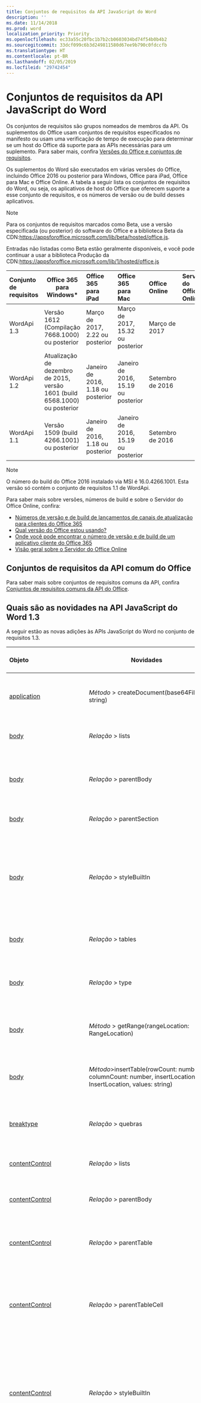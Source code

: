 ```yaml
---
title: Conjuntos de requisitos da API JavaScript do Word
description: ''
ms.date: 11/14/2018
ms.prod: word
localization_priority: Priority
ms.openlocfilehash: ec33a55c20fbc1b7b2cb0603034bd74f54b0b4b2
ms.sourcegitcommit: 33dcf099c6b3d249811580d67ee9b790c0fdccfb
ms.translationtype: HT
ms.contentlocale: pt-BR
ms.lasthandoff: 02/05/2019
ms.locfileid: "29742454"
---
```

# <a name="word-javascript-api-requirement-sets"></a>Conjuntos de requisitos da API JavaScript do Word

Os conjuntos de requisitos são grupos nomeados de membros da API. Os suplementos do Office usam conjuntos de requisitos especificados no manifesto ou usam uma verificação de tempo de execução para determinar se um host do Office dá suporte para as APIs necessárias para um suplemento. Para saber mais, confira [Versões do Office e conjuntos de requisitos](https://docs.microsoft.com/office/dev/add-ins/develop/office-versions-and-requirement-sets).

Os suplementos do Word são executados em várias versões do Office, incluindo Office 2016 ou posterior para Windows, Office para iPad, Office para Mac e Office Online. A tabela a seguir lista os conjuntos de requisitos do Word, ou seja, os aplicativos de host do Office que oferecem suporte a esse conjunto de requisitos, e os números de versão ou de build desses aplicativos.

> [!NOTE]
> Para os conjuntos de requisitos marcados como Beta, use a versão especificada (ou posterior) do software do Office e a biblioteca Beta da CDN:https://appsforoffice.microsoft.com/lib/beta/hosted/office.js.
> 
> Entradas não listadas como Beta estão geralmente disponíveis, e você pode continuar a usar a biblioteca Produção da CDN:https://appsforoffice.microsoft.com/lib/1/hosted/office.js

|  Conjunto de requisitos  |   Office 365 para Windows\*  |  Office 365 para iPad  |  Office 365 para Mac  | Office Online  | Servidor do Office Online  |
|:-----|-----|:-----|:-----|:-----|:-----|
| WordApi 1.3 | Versão 1612 (Compilação 7668.1000) ou posterior| Março de 2017, 2.22 ou posterior | Março de 2017, 15.32 ou posterior| Março de 2017 ||
| WordApi 1.2  | Atualização de dezembro de 2015, versão 1601 (build 6568.1000) ou posterior | Janeiro de 2016, 1.18 ou posterior | Janeiro de 2016, 15.19 ou posterior| Setembro de 2016 | |
| WordApi 1.1  | Versão 1509 (build 4266.1001) ou posterior| Janeiro de 2016, 1.18 ou posterior | Janeiro de 2016, 15.19 ou posterior| Setembro de 2016 | |

> [!NOTE]
> O número do build do Office 2016 instalado via MSI é 16.0.4266.1001. Esta versão só contém o conjunto de requisitos 1.1 de WordApi.

Para saber mais sobre versões, números de build e sobre o Servidor do Office Online, confira:

- 
  [Números de versão e de build de lançamentos de canais de atualização para clientes do Office 365](https://support.office.com/article/version-and-build-numbers-of-update-channel-releases-ae942449-1fca-4484-898b-a933ea23def7)
- [Qual versão do Office estou usando?](https://support.office.com/article/What-version-of-Office-am-I-using-932788b8-a3ce-44bf-bb09-e334518b8b19)
- 
  [Onde você pode encontrar o número de versão e de build de um aplicativo cliente do Office 365](https://support.office.com/article/version-and-build-numbers-of-update-channel-releases-ae942449-1fca-4484-898b-a933ea23def7)
- [Visão geral sobre o Servidor do Office Online](https://docs.microsoft.com/officeonlineserver/office-online-server-overview)

## <a name="office-common-api-requirement-sets"></a>Conjuntos de requisitos da API comum do Office

Para saber mais sobre conjuntos de requisitos comuns da API, confira [Conjuntos de requisitos comuns da API do Office](office-add-in-requirement-sets.md).

## <a name="whats-new-in-word-javascript-api-13"></a>Quais são as novidades na API JavaScript do Word 1.3 

A seguir estão as novas adições às APIs JavaScript do Word no conjunto de requisitos 1.3. 

|Objeto| Novidades| Descrição|Conjunto de requisitos| 
|:-----|-----|:----|:----| 
|[application](/javascript/api/word/word.application)|_Método_ > createDocument(base64File: string) | Cria um novo documento usando um arquivo .docx codificado em base64. Somente leitura.|1.3|
|[body](/javascript/api/word/word.body)|_Relação_ > lists|Obtém a coleção de listas de objetos no corpo. Somente leitura.|1.3|
|[body](/javascript/api/word/word.body)|_Relação_ > parentBody|Obtém o corpo pai do corpo. Por exemplo, o corpo pai do corpo de uma célula de tabela poderia ser um cabeçalho. Somente leitura.|1.3|
|[body](/javascript/api/word/word.body)|_Relação_ > parentSection|Obtém a seção pai do corpo. Somente leitura.|1.3|
|[body](/javascript/api/word/word.body)|_Relação_ > styleBuiltIn|Obtém ou define o nome do estilo interno para o corpo. Use esta propriedade para estilos internos que são portáteis entre localidades. Para usar estilos personalizados ou nomes de estilo localizados, confira a propriedade "estilo".|1.3|
|[body](/javascript/api/word/word.body)|_Relação_ > tables|Obtém a coleção de tabelas de objetos no corpo. Somente leitura.|1.3|
|[body](/javascript/api/word/word.body)|_Relação_ > type|Obtém o tipo do corpo. O tipo pode ser 'MainDoc', 'Section', 'Header', 'Footer' ou 'TableCell'. Somente leitura.|1.3|
|[body](/javascript/api/word/word.body)|_Método_ > getRange(rangeLocation: RangeLocation)|Obtém o corpo todo, ou então, os pontos inicial ou final do corpo, como um intervalo.|1.3|
|[body](/javascript/api/word/word.body)|_Método_>insertTable(rowCount: number, columnCount: number, insertLocation: InsertLocation, values: string)|Insere uma tabela com a quantidade especificada de linhas e colunas. O valor de insertLocation pode ser 'Start' ou 'End'.|1.3|
|[breaktype](/javascript/api/word/word.breaktype)|_Relação_ > quebras|Especifica a forma de uma quebra de: linha, a página ou tipo de seção. Somente leitura.|1.3|
|[contentControl](/javascript/api/word/word.contentcontrol)|_Relação_ > lists|Obtém a coleção de listas de objetos no controle de conteúdo. Somente leitura.|1.3|
|[contentControl](/javascript/api/word/word.contentcontrol)|_Relação_ > parentBody|Obtém o corpo pai do controle de conteúdo. Somente leitura.|1.3|
|[contentControl](/javascript/api/word/word.contentcontrol)|_Relação_ > parentTable|Obtém a tabela que contém o controle de conteúdo. Retorna um objeto nulo se não estiver contido em uma tabela. Somente leitura.|1.3|
|[contentControl](/javascript/api/word/word.contentcontrol)|_Relação_ > parentTableCell|Obtém a célula de tabela que contém o controle de conteúdo. Retorna um objeto nulo se não estiver contido em uma célula de tabela. Somente leitura.|1.3|
|[contentControl](/javascript/api/word/word.contentcontrol)|_Relação_ > styleBuiltIn|Obtém ou define o nome do estilo interno para o controle de conteúdo. Use esta propriedade para estilos internos que são portáteis entre localidades. Para usar estilos personalizados ou nomes de estilo localizados, confira a propriedade "estilo".|1.3|
|[contentControl](/javascript/api/word/word.contentcontrol)|_Relação_ > subtype|Obtém o subtipo de controle de conteúdo. O subtipo pode ser 'RichTextInline', 'RichTextParagraphs', 'RichTextTableCell', 'RichTextTableRow' e 'RichTextTable' para controles de conteúdo em rich text. Somente leitura.|1.3|
|[contentControl](/javascript/api/word/word.contentcontrol)|_Relação_ > tables|Obtém a coleção de objetos de tabela no controle de conteúdo. Somente leitura.|1.3|
|[contentControl](/javascript/api/word/word.contentcontrol)|_Método_ > getRange(rangeLocation: RangeLocation)|Obtém o controle de todo o conteúdo, ou então, os pontos inicial ou final do controle de conteúdo, como um intervalo.|1.3|
|[contentControl](/javascript/api/word/word.contentcontrol)|_Método_ > getTextRanges (endingMarks: string, trimSpacing: bool)|Obtém os intervalos de texto no controle de conteúdo usando marcas de pontuação e/ou outras marcas finais.|1.3|
|[contentControl](/javascript/api/word/word.contentcontrol)|_Método_>insertTable(rowCount: number, columnCount: number, insertLocation: InsertLocation, values: string)|Insere uma tabela com a quantidade especificada de linhas e colunas dentro ou próxima do controle de conteúdo. O valor de insertLocation pode ser 'Start', 'End', 'Before' ou 'After'.|1.3|
|[contentControl](/javascript/api/word/word.contentcontrol)|_Método_> split(delimiters: string[], multiParagraphs: bool, trimDelimiters: bool, trimSpacing: bool)|Divide o controle de conteúdo em intervalos filho usando delimitadores.|1.3|
|[contentControlCollection](/javascript/api/word/word.contentcontrolcollection)|_Método_getByTypes(types: ContentControlType)|Obtém os controles de conteúdo com os tipos e/ou subtipos especificados.|1.3|
|[contentControlCollection](/javascript/api/word/word.contentcontrolcollection)|_Método_ > getFirst()|Obtém o primeiro controle de conteúdo nesta coleção.|1.3|
|[customProperty](/javascript/api/word/word.customproperty)|_Propriedade_ > key|Obtém a chave da propriedade personalizada. Somente leitura. |1.3|
|[customProperty](/javascript/api/word/word.customproperty)|_Propriedade_ > value|Obtém ou define o valor da propriedade personalizada.|1.3|
|[customProperty](/javascript/api/word/word.customproperty)|_Relação_ > type|Obtém o tipo de valor da propriedade personalizada. Somente leitura.|1.3|
|[customProperty](/javascript/api/word/word.customproperty)|_Método_ > Delete()|Exclui a propriedade personalizada.|1.3|
|[customPropertyCollection](/javascript/api/word/word.custompropertycollection)|_Propriedade_ > itens|Uma coleção de objetos customProperty. Somente leitura.|1.3|
|[customPropertyCollection](/javascript/api/word/word.custompropertycollection)|_Método_ > deleteAll()|Exclui todas as propriedades personalizadas nesta coleção.|1.3|
|[customPropertyCollection](/javascript/api/word/word.custompropertycollection)|_Método_ > getCount()|Obtém a contagem das propriedades personalizadas.|1.3|
|[customPropertyCollection](/javascript/api/word/word.custompropertycollection)|_Método_ > getItem(key: string)|Obtém um objeto de propriedade personalizada por sua chave, que diferencia maiúsculas de minúsculas.|1.3|
|[customPropertyCollection](/javascript/api/word/word.custompropertycollection)|_Método_ > set(key: string, value: object)|Cria ou define uma propriedade personalizada.|1.3|
|[document](/javascript/api/word/word.document)|_Relação_ > properties|Obtém as propriedades do documento atual. Somente leitura.|1.3|
|[documentCreated](/javascript/api/word/word.documentcreated)|_Método_ > open()|Abra o documento.|1.3|
|[documentProperties](/javascript/api/word/word.documentproperties)|_Propriedade_ > applicationName|Obtém o nome do aplicativo do documento. Somente leitura.|1.3|
|[documentProperties](/javascript/api/word/word.documentproperties)|_Propriedade_ > author|Obtém ou define o autor do documento.|1.3|
|[documentProperties](/javascript/api/word/word.documentproperties)|_Propriedade_ > category|Obtém ou define a categoria do documento.|1.3|
|[documentProperties](/javascript/api/word/word.documentproperties)|_Propriedade_ > comments|Obtém ou define os comentários do documento.|1.3|
|[documentProperties](/javascript/api/word/word.documentproperties)|_Propriedade_ > company|Obtém ou define a empresa do documento.|1.3|
|[documentProperties](/javascript/api/word/word.documentproperties)|_Propriedade_ > format|Obtém ou define o formato do documento.|1.3|
|[documentProperties](/javascript/api/word/word.documentproperties)|_Propriedade_ > keywords|Obtém ou define as palavras-chave do documento.|1.3|
|[documentProperties](/javascript/api/word/word.documentproperties)|_Propriedade_ > lastAuthor|Obtém ou define o último autor do documento.|1.3|
|[documentProperties](/javascript/api/word/word.documentproperties)|_Propriedade_ > manager|Obtém ou define o gerenciador do documento.|1.3|
|[documentProperties](/javascript/api/word/word.documentproperties)|_Propriedade_ > revisionNumber|Obtém o número de revisão do documento. Somente leitura.|1.3|
|[documentProperties](/javascript/api/word/word.documentproperties)|_Propriedade_ > security|Obtém a segurança do documento. Somente leitura.|1.3|
|[documentProperties](/javascript/api/word/word.documentproperties)|_Propriedade_ > subject|Obtém ou define o assunto do documento.|1.3|
|[documentProperties](/javascript/api/word/word.documentproperties)|_Propriedade_ > template|Obtém o modelo do documento. Somente leitura.|1.3|
|[documentProperties](/javascript/api/word/word.documentproperties)|_Propriedade_ > title|Obtém ou define o título do documento.|1.3|
|[documentProperties](/javascript/api/word/word.documentproperties)|_Relação_ > creationDate|Obtém a data de criação do documento. Somente leitura.|1.3|
|[documentProperties](/javascript/api/word/word.documentproperties)|_Relação_ > customProperties|Obtém a coleção de propriedades personalizadas do documento. Somente leitura.|1.3|
|[documentProperties](/javascript/api/word/word.documentproperties)|_Relação_ > lastPrintDate|Obtém a data de impressão do documento. Somente leitura.|1.3|
|[documentProperties](/javascript/api/word/word.documentproperties)|_Relação_ > lastSaveTime|Obtém a hora em que o documento foi salvo pela última vez. Somente leitura.|1.3|
|[inlinePicture](/javascript/api/word/word.inlinepicture)|_Relação_ > parentTable|Obtém a tabela que contém a imagem embutida. Retorna um objeto nulo se não estiver contido em uma tabela. Somente leitura.|1.3|
|[inlinePicture](/javascript/api/word/word.inlinepicture)|_Relação_ > parentTableCell|Obtém a célula de tabela que contém a imagem embutida. Retorna um objeto nulo se não estiver contido em uma célula de tabela. Somente leitura.|1.3|
|[inlinePicture](/javascript/api/word/word.inlinepicture)|_Método_ > getNext()|Obtém a próxima imagem embutida.|1.3|
|[inlinePicture](/javascript/api/word/word.inlinepicture)|_Método_ > getRange(rangeLocation: RangeLocation)|Obtém a imagem, ou então, os pontos inicial ou final da imagem, como um intervalo.|1.3|
|[inlinePictureCollection](/javascript/api/word/word.inlinepicturecollection)|_Método_ > getFirst()|Obtém a primeira imagem embutida nesta coleção.|1.3|
|[list](/javascript/api/word/word.list)|_Propriedade_ > id|Obtém a id da lista. Somente leitura.|1.3|
|[list](/javascript/api/word/word.list)|_Propriedade_ > levelExistences|Verifica se cada um dos 9 níveis existe na lista. Um valor true indica que o nível existe, o que significa que há pelo menos um item de lista nesse nível. Somente leitura.|1.3|
|[list](/javascript/api/word/word.list)|_Relação_ > levelTypes|Obtém todos os tipos de nível 9 na lista. Cada tipo pode ser 'Bullet', 'Number' ou 'Picture'. Somente leitura.|1.3|
|[list](/javascript/api/word/word.list)|_Relação_ > paragraphs|Obtém parágrafos na lista. Somente leitura.|1.3|
|[lista](/javascript/api/word/word.list)|_Método_getLevelParagraphs(level: number)|Obtém os parágrafos que ocorrem no nível especificado na lista.|1.3|
|[lista](/javascript/api/word/word.list)|_Método_> getLevelString(level: number)|Obtém o marcador, o número ou a imagem no nível especificado como uma cadeia de caracteres.|1.3|
|[lista](/javascript/api/word/word.list)|_Método_>insertParagraph(paragraphText: string, insertLocation: InsertLocation)|Insere um parágrafo no local especificado. O valor de insertLocation pode ser 'Start', 'End', 'Before' ou 'After'.|1.3|
|[lista](/javascript/api/word/word.list)|_Método_> setLevelAlignment(level: number, alignment: Alignment)|Define o alinhamento do marcador, o número ou a imagem no nível especificado na lista.|1.3|
|[lista](/javascript/api/word/word.list)|_Método_> setLevelBullet(level: number, listBullet: ListBullet, charCode: number, fontName: string)|Define o formato de marcador no nível especificado na lista. Se o marcador é 'Custom', o charCode é necessário.|1.3|
|[lista](/javascript/api/word/word.list)|_Método_ > setLevelIndents(level: number, textIndent: float, textIndent: float)|Define os dois recuos do nível especificado na lista.|1.3|
|[lista](/javascript/api/word/word.list)|_Método_ > setLevelNumbering(level: number, listNumbering: ListNumbering, formatString: object[])|Define o formato de numeração no nível especificado na lista.|1.3|
|[lista](/javascript/api/word/word.list)|_Método_> setLevelStartingNumber(level: number, startingNumber: number)|Define o número inicial no nível especificado na lista. O valor padrão é 1.|1.3|
|[listCollection](/javascript/api/word/word.listcollection)|_Propriedade_ > itens|Uma coleção de objetos de lista. Somente leitura.|1.3|
|[listCollection](/javascript/api/word/word.listcollection)|_Método_> getById(id: number)|Obtém uma lista por seu identificador.|1.3|
|[listCollection](/javascript/api/word/word.listcollection)|_Método_ > getFirst()|Obtém a primeira lista nesta coleção.|1.3|
|[listCollection](/javascript/api/word/word.listcollection)|_Método_ > getItem(index: number)|Obtém um objeto de lista por seu índice na coleção.|1.3|
|[listItem](/javascript/api/word/word.listitem)|_Propriedade_ > level|Obtém ou define o nível do item na lista.|1.3|
|[listItem](/javascript/api/word/word.listitem)|_Propriedade_ > listString|Obtém o marcador de item de lista, o número ou a imagem como uma cadeia de caracteres. Somente leitura.|1.3|
|[listItem](/javascript/api/word/word.listitem)|_Propriedade_ > siblingIndex|Obtém o número da ordem de item de lista em relação a seus irmãos. Somente leitura.|1.3|
|[listItem](/javascript/api/word/word.listitem)|_Método_ > getAncestor(parentOnly: bool)|Obtém o pai do item de lista ou o ancestral mais próximo se o pai não existir.|1.3|
|[listItem](/javascript/api/word/word.listitem)|_Método_ > getDescendants(directChildrenOnly: bool)|Obtém todos os itens de lista descendentes do item de lista.|1.3|
|[paragraph](/javascript/api/word/word.paragraph)|_Propriedade_ > isLastParagraph|Indica que o parágrafo é o último dentro do corpo do pai. Somente leitura.|1.3|
|[paragraph](/javascript/api/word/word.paragraph)|_Propriedade_ > isListItem|Verifica se o parágrafo é um item da lista. Somente leitura.|1.3|
|[paragraph](/javascript/api/word/word.paragraph)|_Propriedade_ > tableNestingLevel|Obtém o nível da tabela do parágrafo. Retorna 0 se o parágrafo não estiver em uma tabela. Somente leitura.|1.3|
|[paragraph](/javascript/api/word/word.paragraph)|_Relação_ > list|Obtém a lista à qual pertence esse parágrafo. Retorna um objeto nulo se o parágrafo não estiver em uma lista. Somente leitura.|1.3|
|[paragraph](/javascript/api/word/word.paragraph)|_Relação_ > listItem|Obtém o ListItem para o parágrafo. Retorna um objeto nulo se o parágrafo não fizer parte de uma lista. Somente leitura.|1.3|
|[paragraph](/javascript/api/word/word.paragraph)|_Relação_ > parentBody|Obtém o corpo pai do parágrafo. Somente leitura.|1.3|
|[paragraph](/javascript/api/word/word.paragraph)|_Relação_ > parentTable|Obtém a tabela que contém o parágrafo. Retorna um objeto nulo se não estiver contido em uma tabela. Somente leitura.|1.3|
|[paragraph](/javascript/api/word/word.paragraph)|_Relação_ > parentTableCell|Obtém a célula de tabela que contém o parágrafo. Retorna um objeto nulo se não estiver contido em uma célula de tabela. Somente leitura.|1.3|
|[paragraph](/javascript/api/word/word.paragraph)|_Relação_ > styleBuiltIn|Obtém ou define o nome do estilo interno para o parágrafo. Use esta propriedade para estilos internos que são portáteis entre localidades. Para usar estilos personalizados ou nomes de estilo localizados, confira a propriedade "estilo".|1.3|
|[paragraph](/javascript/api/word/word.paragraph)|_Método_ > attachToList (listId: número nível: número)|Permite que o parágrafo ingresse em uma lista existente no nível especificado. Falhará se o parágrafo não puder ingressar na lista ou se o parágrafo já for um item da lista.|1.3|
|[paragraph](/javascript/api/word/word.paragraph)|_Método_ > detachFromList()|Move este parágrafo para fora de sua lista, caso o parágrafo seja um item da lista.|1.3|
|[paragraph](/javascript/api/word/word.paragraph)|_Método_ > getNext()|Obtém o próximo parágrafo.|1.3|
|[paragraph](/javascript/api/word/word.paragraph)|_Método_ > getPrevious()|Obtém o parágrafo anterior.|1.3|
|[paragraph](/javascript/api/word/word.paragraph)|_Método_ > getRange(rangeLocation: RangeLocation)|Obtém o parágrafo inteiro, ou então, os pontos inicial ou final do parágrafo, como um intervalo.|1.3|
|[paragraph](/javascript/api/word/word.paragraph)|_Método_ > getTextRanges (endingMarks: string, trimSpacing: bool)|Obtém os intervalos de texto no parágrafo usando marcas de pontuação e/ou outras marcas finais.|1.3|
|[paragraph](/javascript/api/word/word.paragraph)|_Método_>insertTable(rowCount: number, columnCount: number, insertLocation: InsertLocation, values: string)|Insere uma tabela com a quantidade especificada de linhas e colunas. O valor de insertLocation pode ser 'Before' ou 'After'.|1.3|
|[paragraph](/javascript/api/word/word.paragraph)|_Método_ > split(delimiters: string[], trimDelimiters: bool, trimSpacing: bool)|Divide o parágrafo em intervalos filho usando delimitadores.|1.3|
|[paragraph](/javascript/api/word/word.paragraph)|_Método_ > startNewList()|Inicia uma nova lista com este parágrafo. Falhará se o parágrafo já for um item da lista.|1.3|
|[paragraphCollection](/javascript/api/word/word.paragraphcollection)|_Método_ > getFirst()|Obtém o primeiro parágrafo nesta coleção.|1.3|
|[paragraphCollection](/javascript/api/word/word.paragraphcollection)|_Método_ > getLast()|Obtém o último parágrafo nesta coleção.|1.3|
|[range](/javascript/api/word/word.range)|_Propriedade_ > hiperlink|Obtém o primeiro hiperlink no intervalo ou define um hiperlink no intervalo. Todos os hiperlinks no intervalo são excluídos quando você configura um novo hiperlink no intervalo. Use um caractere newline ('\n') para separar a parte de endereço da parte de local opcional.|1.3|
|[range](/javascript/api/word/word.range)|_Propriedade_ > isEmpty|Verifica se o comprimento do intervalo é zero. Somente leitura.|1.3|
|[range](/javascript/api/word/word.range)|_Relação_ > lists|Obtém a coleção de listas de objetos no intervalo. Somente leitura.|1.3|
|[range](/javascript/api/word/word.range)|_Relação_ > parentBody|Obtém o corpo pai do intervalo. Somente leitura.|1.3|
|[range](/javascript/api/word/word.range)|_Relação_ > parentTable|Obtém a tabela que contém o intervalo. Retorna nulo se não estiver contido em uma tabela. Somente leitura.|1.3|
|[range](/javascript/api/word/word.range)|_Relação_ > parentTableCell|Obtém a célula de tabela que contém o intervalo. Retorna um objeto nulo se não estiver contido em uma célula de tabela. Somente leitura.|1.3|
|[range](/javascript/api/word/word.range)|_Relação_ > styleBuiltIn|Obtém ou define o nome do estilo interno para o intervalo. Use esta propriedade para estilos internos que são portáteis entre localidades. Para usar estilos personalizados ou nomes de estilo localizados, confira a propriedade "estilo".|1.3|
|[range](/javascript/api/word/word.range)|_Relação_ > tables|Obtém a coleção de tabelas de objetos no intervalo. Somente leitura.|1.3|
|[range](/javascript/api/word/word.range)|_Método_ > compareLocationWith(range: Range)|Compara o local deste intervalo com a localização de outro intervalo.|1.3|
|[range](/javascript/api/word/word.range)|_Método_ > expandTo(range: Range)|Retorna um novo intervalo que se estende a partir deste intervalo em qualquer direção para cobrir outro intervalo. Este intervalo não é alterado.|1.3|
|[range](/javascript/api/word/word.range)|_Método_ > getHyperlinkRanges()|Obtém intervalos filho de hiperlink dentro do intervalo.|1.3|
|[range](/javascript/api/word/word.range)|_Método_ > getNextTextRange (endingMarks: cadeia de caracteres, trimSpacing: bool)|Obtém o próximo intervalo de texto usando marcas de pontuação e/ou outras marcas finais.|1.3|
|[range](/javascript/api/word/word.range)|_Método_ > getRange(rangeLocation: RangeLocation)|Clona o intervalo, ou então, obtém os pontos inicial ou final do intervalo como um novo intervalo.|1.3|
|[range](/javascript/api/word/word.range)|_Método_ > getTextRanges (endingMarks: string, trimSpacing: bool)|Obtém os intervalos filho do texto no parágrafo usando marcas de pontuação e/ou outras marcas finais.|1.3|
|[range](/javascript/api/word/word.range)|_Método_>insertTable(rowCount: number, columnCount: number, insertLocation: InsertLocation, values: string)|Insere uma tabela com a quantidade especificada de linhas e colunas. O valor de insertLocation pode ser 'Before' ou 'After'.|1.3|
|[range](/javascript/api/word/word.range)|_Método_ > intersectWith(range: Range)|Retorna um novo intervalo como ponto de interseção deste intervalo com outro intervalo. Este intervalo não é alterado.|1.3|
|[range](/javascript/api/word/word.range)|_Método_> split(delimiters: string[], multiParagraphs: bool, trimDelimiters: bool, trimSpacing: bool)|Divide o intervalo em intervalos filho usando delimitadores.|1.3|
|[rangeCollection](/javascript/api/word/word.rangecollection)|_Propriedade_ > itens|Uma coleção de objetos de intervalo. Somente leitura.|1.3|
|[rangeCollection](/javascript/api/word/word.rangecollection)|_Método_ > getFirst()|Obtém o primeiro intervalo nesta coleção.|1.3|
|[rangeCollection](/javascript/api/word/word.rangecollection)|_Método_ > getItem(index: number)|Obtém um objeto de intervalo por seu índice na coleção.|1.3|
|[requestContext](/javascript/api/word/word.requestcontext)|_Método_ > carregar (objeto: objeto, a opção: objeto)|Preenche o objeto proxy criado na camada JavaScript com a propriedade e as opções especificadas no parâmetro. |1.3|
|[requestContext](/javascript/api/word/word.requestcontext)|_Método_ > sync()|Envia a fila de solicitações para o Word e retorna um objeto Promise, que pode ser usado para o encadeamento de mais ações.|1.3|
|[section](/javascript/api/word/word.section)|_Método_ > getNext()|Obtém a próxima seção.|1.3|
|[sectionCollection](/javascript/api/word/word.sectioncollection)|_Método_ > getFirst()|Obtém a primeira seção nesta coleção.|1.3|
|[table](/javascript/api/word/word.table)|_Propriedade_ > headerRowCount|Obtém e define o número de linhas de cabeçalho.|1.3|
|[table](/javascript/api/word/word.table)|_Propriedade_ > height|Obtém a altura da tabela em pontos. Somente leitura.|1.3|
|[table](/javascript/api/word/word.table)|_Propriedade_ > isUniform|Indica se todas as linhas de tabela são uniformes. Somente leitura.|1.3|
|[table](/javascript/api/word/word.table)|_Propriedade_ > nestingLevel|Obtém o nível de aninhamento da tabela. Tabelas de nível superior têm o nível 1. Somente leitura.|1.3|
|[table](/javascript/api/word/word.table)|_Propriedade_ > rowCount|Obtém a quantidade de linhas na tabela. Somente leitura.|1.3|
|[table](/javascript/api/word/word.table)|_Propriedade_ > shadingColor|Obtém e define a cor de sombreamento.|1.3|
|[table](/javascript/api/word/word.table)|_Propriedade_ > style|Obtém ou define o nome do estilo usado para a tabela. Use esta propriedade de estilos personalizados e nomes de estilo localizados. Para usar os estilos internos que são portáteis entre localidades, confira a propriedade "styleBuiltIn".|1.3|
|[table](/javascript/api/word/word.table)|_Propriedade_ > styleBandedColumns|Obtém e define se a tabela tem colunas em tiras.|1.3|
|[table](/javascript/api/word/word.table)|_Propriedade_ > styleBandedRows|Obtém e define se a tabela tem linhas em tiras.|1.3|
|[table](/javascript/api/word/word.table)|_Propriedade_ > styleFirstColumn|Obtém e define se a tabela tem uma primeira coluna com um estilo especial.|1.3|
|[table](/javascript/api/word/word.table)|_Propriedade_ > styleLastColumn|Obtém e define se a tabela tem uma última coluna com um estilo especial.|1.3|
|[table](/javascript/api/word/word.table)|_Propriedade_ > styleTotalRow|Obtém e define se a tabela tem uma (última) linha total com um estilo especial.|1.3|
|[table](/javascript/api/word/word.table)|_Propriedade_ > values|Obtém e define os valores de texto na tabela, como uma matriz de Javascript 2D.|1.3|
|[table](/javascript/api/word/word.table)|_Propriedade_ > width|Obtém e define a largura da tabela em pontos.|1.3|
|[table](/javascript/api/word/word.table)|_Relação_ > font|Obtém a fonte. Use isto para obter e definir o nome, o tamanho e a cor da fonte, além de outras propriedades. Somente leitura.|1.3|
|[table](/javascript/api/word/word.table)|_Relação_ > horizontalAlignment|Obtém e define o alinhamento horizontal de cada célula na tabela. O valor pode ser 'left', 'centered', 'right' ou 'justified'.|1.3|
|[table](/javascript/api/word/word.table)|_Relação_ > paragraphAfter|Obtém o parágrafo após a tabela. Somente leitura.|1.3|
|[table](/javascript/api/word/word.table)|_Relação_ > paragraphBefore|Obtém o parágrafo antes da tabela. Somente leitura.|1.3|
|[table](/javascript/api/word/word.table)|_Relação_ > parentBody|Obtém o corpo pai da tabela. Somente leitura.|1.3|
|[table](/javascript/api/word/word.table)|_Relação_ > parentContentControl|Obtém o controle de conteúdo que contém a tabela. Somente leitura.|1.3|
|[table](/javascript/api/word/word.table)|_Relação_ > parentTable|Obtém a tabela que contém esta tabela. Retorna um objeto nulo se não estiver contido em uma tabela. Somente leitura.|1.3|
|[table](/javascript/api/word/word.table)|_Relação_ > parentTableCell|Obtém a célula de tabela que contém esta tabela. Retorna um objeto nulo se não estiver contido em uma célula de tabela. Somente leitura.|1.3|
|[table](/javascript/api/word/word.table)|_Relação_ > rows|Obtém todas as linhas da tabela. Somente leitura.|1.3|
|[table](/javascript/api/word/word.table)|_Relação_ > styleBuiltIn|Obtém ou define o nome do estilo interno para a tabela. Use esta propriedade para estilos internos que são portáteis entre localidades. Para usar estilos personalizados ou nomes de estilo localizados, confira a propriedade "estilo".|1.3|
|[table](/javascript/api/word/word.table)|_Relação_ > tables|Obtém as tabelas filho aninhadas em um nível mais profundo. Somente leitura.|1.3|
|[table](/javascript/api/word/word.table)|_Relação_ > verticalAlignment|Obtém e define o alinhamento vertical de cada célula na tabela. O valor pode ser 'top', 'center' ou 'bottom'.|1.3|
|[table](/javascript/api/word/word.table)|_Método_>addColumns(insertLocation: InsertLocation, columnCount: number, values: string)|Adiciona colunas ao início ou no final da tabela, usando a primeira ou última coluna existente como um modelo. Isto é aplicável às tabelas uniformes. Os valores de cadeia de caracteres, se especificado, são definidos nas linhas recém-inseridas.|1.3|
|[table](/javascript/api/word/word.table)|_Método_> addRows(insertLocation: InsertLocation, rowCount: number, values: string)|Adiciona linhas ao início ou no final da tabela, usando a primeira ou última linha existente como um modelo. Os valores de cadeia de caracteres, se especificado, são definidos nas linhas recém-inseridas.|1.3|
|[table](/javascript/api/word/word.table)|_Método_ > autoFitContents()|Autoajusta as colunas da tabela para a largura do seu conteúdo.|1.3|
|[table](/javascript/api/word/word.table)|_Método_ > autoFitWindow()|Autoajusta as colunas da tabela para a largura da janela.|1.3|
|[table](/javascript/api/word/word.table)|_Método_ > clear()|Limpa o conteúdo da tabela.|1.3|
|[table](/javascript/api/word/word.table)|_Método_ > Delete()|Exclui toda a tabela.|1.3|
|[table](/javascript/api/word/word.table)|_Método_ > deleteColumns (columnIndex: número NúmeroDeColunas: número)|Exclui colunas específicas. Isto é aplicável às tabelas uniformes.|1.3|
|[table](/javascript/api/word/word.table)|_Método_ > deleteRows (rowIndex: número rowCount: número)|Exclui linha específicas.|1.3|
|[table](/javascript/api/word/word.table)|_Método_ > distributeColumns()|Distribui uniformemente a largura das colunas.|1.3|
|[table](/javascript/api/word/word.table)|_Método_ > distributeRows()|Distribui uniformemente a altura das linhas.|1.3|
|[table](/javascript/api/word/word.table)|_Método_>getBorder(borderLocation: BorderLocation)|Obtém o estilo de borda para a borda especificada.|1.3|
|[table](/javascript/api/word/word.table)|_Método_getCell(rowIndex: number, cellIndex: number)|Obtém a célula da tabela em uma linha e coluna especificada.|1.3|
|[table](/javascript/api/word/word.table)|_Método_ > getCellPadding(cellPaddingLocation: CellPaddingLocation)|Obtém o preenchimento de célula em pontos.|1.3|
|[table](/javascript/api/word/word.table)|_Método_ > getNext()|Obtém a próxima tabela.|1.3|
|[table](/javascript/api/word/word.table)|_Método_ > getRange(rangeLocation: RangeLocation)|Obtém o intervalo que contém esta tabela, ou o intervalo no início ou no final da tabela.|1.3|
|[table](/javascript/api/word/word.table)|_Método_ > insertContentControl()|Insere um controle de conteúdo na tabela.|1.3|
|[table](/javascript/api/word/word.table)|_Método_>insertParagraph(paragraphText: string, insertLocation: InsertLocation)|Insere um parágrafo no local especificado. O valor de insertLocation pode ser 'Before' ou 'After'.|1.3|
|[table](/javascript/api/word/word.table)|_Método_>insertTable(rowCount: number, columnCount: number, insertLocation: InsertLocation, values: string)|Insere uma tabela com a quantidade especificada de linhas e colunas. O valor de insertLocation pode ser 'Before' ou 'After'.|1.3|
|[table](/javascript/api/word/word.table)|_Método_ > search(searchText: string, searchOptions: ParamTypeStrings.SearchOptions)|Executa uma pesquisa com os searchOptions especificados no escopo do objeto de tabela. Os resultados da pesquisa são uma coleção de objetos de intervalo.|1.3|
|[table](/javascript/api/word/word.table)|_Método_ > select(selectionMode: SelectionMode)|Seleciona a tabela, ou então, a posição no início ou no final da tabela e navega na interface do usuário do Word até ela.|1.3|
|[table](/javascript/api/word/word.table)|_Método_ > setCellPadding(cellPaddingLocation: CellPaddingLocation, cellPadding: float)|Define o preenchimento de célula em pontos.|1.3|
|[tableBorder](/javascript/api/word/word.tableborder)|_Propriedade_ > color|Obtém ou define a cor da borda da tabela, como um valor hexadecimal ou nome.|1.3|
|[tableBorder](/javascript/api/word/word.tableborder)|_Propriedade_ > width|Obtém ou define a largura, em pontos, da borda da tabela. Não aplicável a tipos de borda de tabela que têm larguras fixas.|1.3|
|[tableBorder](/javascript/api/word/word.tableborder)|_Relação_ > type|Obtém ou define o tipo de borda da tabela.|1.3|
|[tableCell](/javascript/api/word/word.tablecell)|_Propriedade_ > cellIndex|Obtém o índice da célula em sua linha. Somente leitura.|1.3|
|[tableCell](/javascript/api/word/word.tablecell)|_Propriedade_ > columnWidth|Obtém e define a largura da coluna da célula em pontos. Isto é aplicável às tabelas uniformes.|1.3|
|[tableCell](/javascript/api/word/word.tablecell)|_Propriedade_ > rowIndex|Obtém o índice da linha da célula na tabela. Somente leitura.|1.3|
|[tableCell](/javascript/api/word/word.tablecell)|_Propriedade_ > shadingColor|Obtém ou define a cor de sombreamento da célula. Você pode definir a cor no formato "#RRGGBB" ou usando o nome da cor.|1.3|
|[tableCell](/javascript/api/word/word.tablecell)|_Propriedade_ > value|Obtém e define o texto da célula.|1.3|
|[tableCell](/javascript/api/word/word.tablecell)|_Propriedade_ > width|Obtém a largura da célula em pontos. Somente leitura.|1.3|
|[tableCell](/javascript/api/word/word.tablecell)|_Relação_ > body|Obtém o objeto do corpo da célula. Somente leitura.|1.3|
|[tableCell](/javascript/api/word/word.tablecell)|_Relação_ > horizontalAlignment|Obtém e define o alinhamento horizontal da célula. O valor pode ser 'left', 'centered', 'right' ou 'justified'.|1.3|
|[tableCell](/javascript/api/word/word.tablecell)|_Relação_ > parentRow|Obtém a linha pai da célula. Somente leitura.|1.3|
|[tableCell](/javascript/api/word/word.tablecell)|_Relação_ > parentTable|Obtém a tabela pai da célula. Somente leitura.|1.3|
|[tableCell](/javascript/api/word/word.tablecell)|_Relação_ > verticalAlignment|Obtém e define o alinhamento vertical da célula. O valor pode ser 'top', 'center' ou 'bottom'.|1.3|
|[tableCell](/javascript/api/word/word.tablecell)|_Método_ > deleteColumn()|Exclui a coluna que contém essa célula. Isto é aplicável às tabelas uniformes.|1.3|
|[tableCell](/javascript/api/word/word.tablecell)|_Método_ > deleteRow()|Exclui a linha que contém essa célula.|1.3|
|[tableCell](/javascript/api/word/word.tablecell)|_Método_>getBorder(borderLocation: BorderLocation)|Obtém o estilo de borda para a borda especificada.|1.3|
|[tableCell](/javascript/api/word/word.tablecell)|_Método_ > getCellPadding(cellPaddingLocation: CellPaddingLocation)|Obtém o preenchimento de célula em pontos.|1.3|
|[tableCell](/javascript/api/word/word.tablecell)|_Método_ > getNext()|Obtém a próxima célula.|1.3|
|[tableCell](/javascript/api/word/word.tablecell)|_Método_ > insertColumns(insertLocation: InsertLocation, columnCount: number, values: string)|Adiciona colunas à esquerda ou à direita da célula, usando a coluna da célula como um modelo. Isto é aplicável às tabelas uniformes. Os valores de cadeia de caracteres, se especificado, são definidos nas linhas recém-inseridas.|1.3|
|[tableCell](/javascript/api/word/word.tablecell)|_Método_> insertRows(insertLocation: InsertLocation, rowCount: number, values: string)|Insere linhas acima ou abaixo da célula, usando a linha da célula como um modelo. Os valores de cadeia de caracteres, se especificado, são definidos nas linhas recém-inseridas.|1.3|
|[tableCell](/javascript/api/word/word.tablecell)|_Método_ > setCellPadding(cellPaddingLocation: CellPaddingLocation, cellPadding: float)|Define o preenchimento de célula em pontos.|1.3|
|[tableCellCollection](/javascript/api/word/word.tablecellcollection)|_Propriedade_ > itens|Uma coleção de objetos TableCell. Somente leitura.|1.3|
|[tableCellCollection](/javascript/api/word/word.tablecellcollection)|_Método_ > getFirst()|Obtém a primeira célula da tabela nesta coleção.|1.3|
|[tableCellCollection](/javascript/api/word/word.tablecellcollection)|_Método_ > getItem(index: number)|Obtém um objeto de célula de tabela pelo índice na coleção.|1.3|
|[tableCollection](/javascript/api/word/word.tablecollection)|_Propriedade_ > itens|Uma coleção de objetos de tabela. Somente leitura.|1.3|
|[tableCollection](/javascript/api/word/word.tablecollection)|_Método_ > getFirst()|Obtém a primeira tabela nesta coleção.|1.3|
|[tableCollection](/javascript/api/word/word.tablecollection)|_Método_ > getItem(index: number)|Obtém um objeto de tabela pelo índice na coleção.|1.3|
|[tableRow](/javascript/api/word/word.tablerow)|_Propriedade_ > cellCount|Obtém a quantidade de células na linha. Somente leitura.|1.3|
|[tableRow](/javascript/api/word/word.tablerow)|_Propriedade_ > isHeader|Verifica se a linha é uma linha de cabeçalho. Somente leitura. Para definir o número de linhas de cabeçalho, use HeaderRowCount no objeto de tabela. Somente leitura.|1.3|
|[tableRow](/javascript/api/word/word.tablerow)|_Propriedade_ > preferredHeight|Obtém e define a altura da linha preferencial em pontos.|1.3|
|[tableRow](/javascript/api/word/word.tablerow)|_Propriedade_ > rowIndex|Obtém o índice da linha em sua tabela pai. Somente leitura.|1.3|
|[tableRow](/javascript/api/word/word.tablerow)|_Propriedade_ > shadingColor|Obtém e define a cor de sombreamento.|1.3|
|[tableRow](/javascript/api/word/word.tablerow)|_Propriedade_ > values|Obtém e define os valores de texto na linha, como uma matriz de Javascript 1D.|1.3|
|[tableRow](/javascript/api/word/word.tablerow)|_Relação_ > cells|Obtém células. Somente leitura.|1.3|
|[tableRow](/javascript/api/word/word.tablerow)|_Relação_ > font|Obtém a fonte. Use isto para obter e definir o nome, o tamanho e a cor da fonte, além de outras propriedades. Somente leitura.|1.3|
|[tableRow](/javascript/api/word/word.tablerow)|_Relação_ > horizontalAlignment|Obtém e define o alinhamento horizontal de cada célula na linha. O valor pode ser 'left', 'centered', 'right' ou 'justified'.|1.3|
|[tableRow](/javascript/api/word/word.tablerow)|_Relação_ > parentTable|Obtém uma tabela pai. Somente leitura.|1.3|
|[tableRow](/javascript/api/word/word.tablerow)|_Relação_ > verticalAlignment|Obtém e define o alinhamento vertical das células na linha. O valor pode ser 'top', 'center' ou 'bottom'.|1.3|
|[tableRow](/javascript/api/word/word.tablerow)|_Método_ > clear()|Limpa o conteúdo da linha.|1.3|
|[tableRow](/javascript/api/word/word.tablerow)|_Método_ > Delete()|Exclui toda a linha.|1.3|
|[tableRow](/javascript/api/word/word.tablerow)|_Método_>getBorder(borderLocation: BorderLocation)|Obtém o estilo de borda das células na linha.|1.3|
|[tableRow](/javascript/api/word/word.tablerow)|_Método_ > getCellPadding(cellPaddingLocation: CellPaddingLocation)|Obtém o preenchimento de célula em pontos.|1.3|
|[tableRow](/javascript/api/word/word.tablerow)|_Método_ > getNext()|Obtém a próxima linha.|1.3|
|[tableRow](/javascript/api/word/word.tablerow)|_Método_> insertRows(insertLocation: InsertLocation, rowCount: number, values: string)|Insere linhas usando esta linha como um modelo. Se os valores forem especificados, insere os valores para as novas linhas.|1.3|
|[tableRow](/javascript/api/word/word.tablerow)|_Método_ > search(searchText: string, searchOptions: ParamTypeStrings.SearchOptions)|Executa uma pesquisa com os searchOptions especificados no escopo da linha. Os resultados da pesquisa são uma coleção de objetos de intervalo.|1.3|
|[tableRow](/javascript/api/word/word.tablerow)|_Método_ > select(selectionMode: SelectionMode)|Seleciona a linha e navega na interface do usuário do Word até ele.|1.3|
|[tableRow](/javascript/api/word/word.tablerow)|_Método_ > setCellPadding(cellPaddingLocation: CellPaddingLocation, cellPadding: float)|Define o preenchimento de célula em pontos.|1.3|
|[tableRowCollection](/javascript/api/word/word.tablerowcollection)|_Propriedade_ > itens|Uma coleção de objetos TableRow. Somente leitura.|1.3|
|[tableRowCollection](/javascript/api/word/word.tablerowcollection)|_Método_ > getFirst()|Obtém a primeira linha nesta coleção.|1.3|
|[tableRowCollection](/javascript/api/word/word.tablerowcollection)|_Método_ > getItem(index: number)|Obtém um objeto de linha de tabela por seu índice na coleção.|1.3|


## <a name="whats-new-in-word-javascript-api-12"></a>Quais são as novidades na API JavaScript do Word 1.2

A seguir estão as novas adições às APIs JavaScript do Word no conjunto de requisitos 1.2. 

|Objeto| Novidades| Descrição|Conjunto de requisitos|
|:-----|-----|:----|:----|
|[contentControl](/javascript/api/word/word.contentcontrol)|_Método_ > insertInlinePictureFromBase64(base64EncodedImage: string, insertLocation: InsertLocation)|Insere uma imagem embutida no local especificado dentro do controle de conteúdo. O valor de insertLocation pode ser 'Replace', 'Start' ou 'End'.|1.2|
|[inlinePicture](/javascript/api/word/word.inlinepicture)|_Relação_ > paragraph|Obtém o parágrafo pai que inclui a imagem embutida. Somente leitura.|1.2|
|[inlinePicture](/javascript/api/word/word.inlinepicture)|_Método_ > Delete()|Exclui a imagem embutida do documento.|1.2|
|[inlinePicture](/javascript/api/word/word.inlinepicture)|_Método_insertBreak(breakType: BreakType, insertLocation: InsertLocation)|Insere uma quebra no local especificado no documento principal. O valor de insertLocation pode ser 'Before' ou 'After'.|1.2|
|[inlinePicture](/javascript/api/word/word.inlinepicture)|_Método_insertFileFromBase64(base64File: string, insertLocation: InsertLocation)|Insere um documento no local especificado. O valor de insertLocation pode ser 'Before' ou 'After'.|1.2|
|[inlinePicture](/javascript/api/word/word.inlinepicture)|_Método_insertHtml(html: string, insertLocation: InsertLocation)|Insere HTML no local especificado. O valor de insertLocation pode ser 'Before' ou 'After'.|1.2|
|[inlinePicture](/javascript/api/word/word.inlinepicture)|_Método_insertInlinePictureFromBase64(base64EncodedImage: string, insertLocation: InsertLocation)|Insere uma imagem embutida no local especificado. O valor de insertLocation pode ser 'Replace', 'Before' ou 'After'.|1.2|
|[inlinePicture](/javascript/api/word/word.inlinepicture)|_Método_insertOoxml(ooxml: string, insertLocation: InsertLocation)|Insere um formato OOXML no local especificado.  O valor de insertLocation pode ser 'Before' ou 'After'.|1.2|
|[inlinePicture](/javascript/api/word/word.inlinepicture)|_Método_>insertParagraph(paragraphText: string, insertLocation: InsertLocation)|Insere um parágrafo no local especificado. O valor de insertLocation pode ser 'Before' ou 'After'.|1.2|
|[inlinePicture](/javascript/api/word/word.inlinepicture)|_Método_insertText(text: string, insertLocation: InsertLocation)|Insere um texto no local especificado. O valor de insertLocation pode ser 'Before' ou 'After'.|1.2|
|[inlinePicture](/javascript/api/word/word.inlinepicture)|_Método_ > select(selectionMode: SelectionMode)|Seleciona a imagem embutida. Isso faz com que o Word role até a seleção.|1.2|
|[range](/javascript/api/word/word.range)|_Relação_ > inlinePictures|Obtém a coleção de objetos de imagem embutida presentes no intervalo. Somente leitura.|1.2|
|[range](/javascript/api/word/word.range)|_Método_ > insertInlinePictureFromBase64(base64EncodedImage: string, insertLocation: InsertLocation)|Insere uma imagem no local especificado. O valor de insertLocation pode ser 'Replace', 'Start', 'End', 'Before' ou 'After'.|1.2|

## <a name="word-javascript-api-11"></a>API JavaScript do Word 1.1

A API JavaScript do Word 1.1 é a primeira versão da API. Para saber mais sobre a API, confira os tópicos de referência [API JavaScript do Word](/javascript/api/word). 

## <a name="see-also"></a>Confira também

- [Versões do Office e conjuntos de requisitos](https://docs.microsoft.com/office/dev/add-ins/develop/office-versions-and-requirement-sets)
- [Especificar requisitos da API e de hosts do Office](https://docs.microsoft.com/office/dev/add-ins/develop/specify-office-hosts-and-api-requirements)
- [Manifesto XML dos Suplementos do Office](https://docs.microsoft.com/office/dev/add-ins/develop/add-in-manifests)
